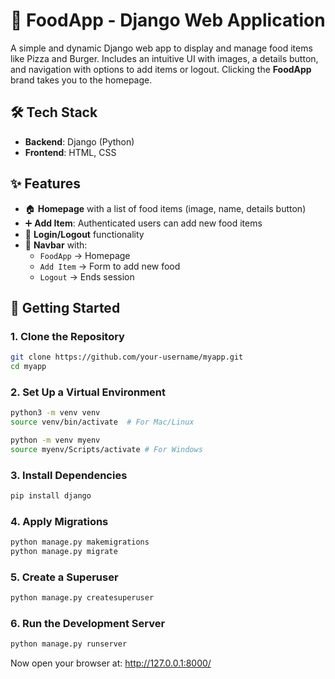 # 🍔 FoodApp - Django Web Application
A simple and dynamic Django web app to display and manage food items like Pizza and Burger. Includes an intuitive UI with images, a details button, and navigation with options to add items or logout. Clicking the **FoodApp** brand takes you to the homepage.

## 🛠️ Tech Stack

- **Backend**: Django (Python)
- **Frontend**: HTML, CSS

## ✨ Features

- 🏠 **Homepage** with a list of food items (image, name, details button)
- ➕ **Add Item**: Authenticated users can add new food items
- 🔐 **Login/Logout** functionality
- 🔗 **Navbar** with:
  - `FoodApp` → Homepage
  - `Add Item` → Form to add new food
  - `Logout` → Ends session
## 🚀 Getting Started

### **1. Clone the Repository**
```sh
git clone https://github.com/your-username/myapp.git
cd myapp
```

### **2. Set Up a Virtual Environment**
```sh
python3 -m venv venv
source venv/bin/activate  # For Mac/Linux

python -m venv myenv
source myenv/Scripts/activate # For Windows
```

### **3. Install Dependencies**
```sh
pip install django
```

### **4. Apply Migrations**
```sh
python manage.py makemigrations
python manage.py migrate
```

### **5. Create a Superuser**
```sh
python manage.py createsuperuser
```

### **6. Run the Development Server**
```sh
python manage.py runserver
```
Now open your browser at: http://127.0.0.1:8000/

